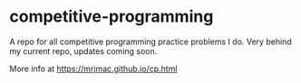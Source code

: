 # competitive-programming

A repo for all competitive programming practice problems I do. Very behind my current repo, updates coming soon.

More info at https://mrjmac.github.io/cp.html
